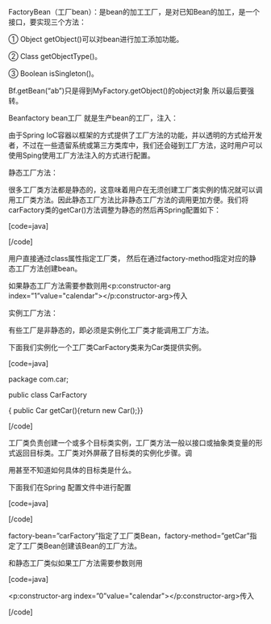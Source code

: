 FactoryBean（工厂bean）：是bean的加工工厂，是对已知Bean的加工，是一个接口，要实现三个方法：
① Object getObject()可以对bean进行加工添加功能。
② Class getObjectType()。
③ Boolean isSingleton()。
Bf.getBean(“ab”)只是得到MyFactory.getObject()的object对象 所以最后要强转。
Beanfactory bean工厂 就是生产bean的工厂，注入：
由于Spring IoC容器以框架的方式提供了工厂方法的功能，并以透明的方式给开发者，不过在一些遗留系统或第三方类库中，我们还会碰到工厂方法，这时用户可以使用Sping使用工厂方法注入的方式进行配置。
静态工厂方法：
很多工厂类方法都是静态的，这意味着用户在无须创建工厂类实例的情况就可以调用工厂类方法。因此静态工厂方法比非静态工厂方法的调用更加方便。我们将carFactory类的getCar()方法调整为静态的然后再Spring配置如下：
[code=java]
<bean id=”car” class =”carFactory” factory-method=”getCar”/>
[/code]
用户直接通过class属性指定工厂类， 然后在通过factory-method指定对应的静态工厂方法创建bean。
如果静态工厂方法需要参数则用<p:constructor-arg index=”1”value="calendar"></p:constructor-arg>传入
实例工厂方法：
有些工厂是非静态的，即必须是实例化工厂类才能调用工厂方法。
下面我们实例化一个工厂类CarFactory类来为Car类提供实例。
[code=java]
package com.car;
public class CarFactory
{ public Car getCar(){return new Car();}}
[/code]
工厂类负责创建一个或多个目标类实例，工厂类方法一般以接口或抽象类变量的形式返回目标类。工厂类对外屏蔽了目标类的实例化步骤。调
用甚至不知道如何具体的目标类是什么。
下面我们在Spring 配置文件中进行配置
[code=java]
<!--工厂Bean生成目标Bean-->
<bean id=”carFactory” class=”com.CarFactory”/>
<!--工厂Bean目标Bean-->
<bean id=”car” factory-bean=”carFactory” factory-method=”getCar”/>
[/code]
factory-bean=”carFactory”指定了工厂类Bean，factory-method=”getCar”指定了工厂类Bean创建该Bean的工厂方法。
和静态工厂类似如果工厂方法需要参数则用
[code=java]
<p:constructor-arg index=”0”value="calendar"></p:constructor-arg>传入
[/code]
